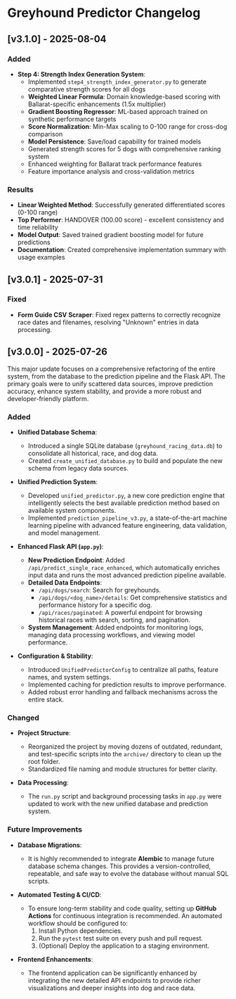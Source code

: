 # Greyhound Predictor Changelog

## [v3.1.0] - 2025-08-04

### Added

- **Step 4: Strength Index Generation System**: 
  - Implemented `step4_strength_index_generator.py` to generate comparative strength scores for all dogs
  - **Weighted Linear Formula**: Domain knowledge-based scoring with Ballarat-specific enhancements (1.5x multiplier)
  - **Gradient Boosting Regressor**: ML-based approach trained on synthetic performance targets
  - **Score Normalization**: Min-Max scaling to 0-100 range for cross-dog comparison
  - **Model Persistence**: Save/load capability for trained models
  - Generated strength scores for 5 dogs with comprehensive ranking system
  - Enhanced weighting for Ballarat track performance features
  - Feature importance analysis and cross-validation metrics

### Results
- **Linear Weighted Method**: Successfully generated differentiated scores (0-100 range)
- **Top Performer**: HANDOVER (100.00 score) - excellent consistency and time reliability
- **Model Output**: Saved trained gradient boosting model for future predictions
- **Documentation**: Created comprehensive implementation summary with usage examples

## [v3.0.1] - 2025-07-31

### Fixed
-   **Form Guide CSV Scraper**: Fixed regex patterns to correctly recognize race dates and filenames, resolving "Unknown" entries in data processing.

## [v3.0.0] - 2025-07-26

This major update focuses on a comprehensive refactoring of the entire system, from the database to the prediction pipeline and the Flask API. The primary goals were to unify scattered data sources, improve prediction accuracy, enhance system stability, and provide a more robust and developer-friendly platform.

### Added

-   **Unified Database Schema**:
    -   Introduced a single SQLite database (`greyhound_racing_data.db`) to consolidate all historical, race, and dog data.
    -   Created `create_unified_database.py` to build and populate the new schema from legacy data sources.

-   **Unified Prediction System**:
    -   Developed `unified_predictor.py`, a new core prediction engine that intelligently selects the best available prediction method based on available system components.
    -   Implemented `prediction_pipeline_v3.py`, a state-of-the-art machine learning pipeline with advanced feature engineering, data validation, and model management.

-   **Enhanced Flask API (`app.py`)**:
    -   **New Prediction Endpoint**: Added `/api/predict_single_race_enhanced`, which automatically enriches input data and runs the most advanced prediction pipeline available.
    -   **Detailed Data Endpoints**:
        -   `/api/dogs/search`: Search for greyhounds.
        -   `/api/dogs/<dog_name>/details`: Get comprehensive statistics and performance history for a specific dog.
        -   `/api/races/paginated`: A powerful endpoint for browsing historical races with search, sorting, and pagination.
    -   **System Management**: Added endpoints for monitoring logs, managing data processing workflows, and viewing model performance.

-   **Configuration & Stability**:
    -   Introduced `UnifiedPredictorConfig` to centralize all paths, feature names, and system settings.
    -   Implemented caching for prediction results to improve performance.
    -   Added robust error handling and fallback mechanisms across the entire stack.

### Changed

-   **Project Structure**:
    -   Reorganized the project by moving dozens of outdated, redundant, and test-specific scripts into the `archive/` directory to clean up the root folder.
    -   Standardized file naming and module structures for better clarity.

-   **Data Processing**:
    -   The `run.py` script and background processing tasks in `app.py` were updated to work with the new unified database and prediction system.

### Future Improvements

-   **Database Migrations**:
    -   It is highly recommended to integrate **Alembic** to manage future database schema changes. This provides a version-controlled, repeatable, and safe way to evolve the database without manual SQL scripts.

-   **Automated Testing & CI/CD**:
    -   To ensure long-term stability and code quality, setting up **GitHub Actions** for continuous integration is recommended. An automated workflow should be configured to:
        1.  Install Python dependencies.
        2.  Run the `pytest` test suite on every push and pull request.
        3.  (Optional) Deploy the application to a staging environment.

-   **Frontend Enhancements**:
    -   The frontend application can be significantly enhanced by integrating the new detailed API endpoints to provide richer visualizations and deeper insights into dog and race data.

